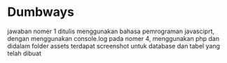 # Dumbways
jawaban nomer  1 ditulis menggunakan bahasa pemrograman javasciprt, dengan menggunakan console.log
pada nomer 4, menggunakan php dan didalam folder assets terdapat screenshot untuk database dan tabel yang telah dibuat
